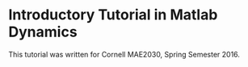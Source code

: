 # Introductory Tutorial in Matlab Dynamics

This tutorial was written for Cornell MAE2030, Spring Semester 2016.


